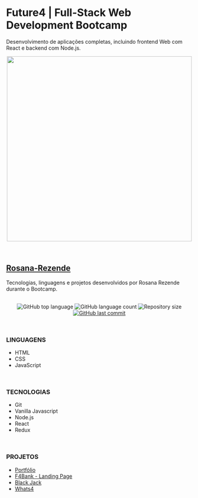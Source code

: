 # Future4 | Full-Stack Web Development Bootcamp
Desenvolvimento de aplicações completas, incluindo frontend Web com React e backend com Node.js.

<p align="center">
  <img  width='500' src='https://user-images.githubusercontent.com/45580434/74607837-f69f5e00-50ba-11ea-97e0-62fab855bcb6.png'>
</p>
<br>
  
## [Rosana-Rezende](https://www.linkedin.com/in/rosanarezende/) 
Tecnologias, linguagens e projetos desenvolvidos por Rosana Rezende durante o Bootcamp.
<br><br>

<p align="center">
  <img alt="GitHub top language" src="https://img.shields.io/github/languages/top/future4code/Rosana-Rezende">

  <img alt="GitHub language count" src="https://img.shields.io/github/languages/count/future4code/Rosana-Rezende">

  <img alt="Repository size" src="https://img.shields.io/github/repo-size/future4code/Rosana-Rezende">

  <a href="https://github.com/future4code/Rosana-Rezende/commits/master">
    <img alt="GitHub last commit" src="https://img.shields.io/github/last-commit/future4code/Rosana-Rezende">
  </a>
</p>
<br>

### LINGUAGENS

* HTML
* CSS
* JavaScript
<br>

### TECNOLOGIAS

* Git
* Vanilla Javascript
* Node.js
* React
* Redux
<br>

### PROJETOS

* [Portfólio](https://github.com/future4code/Rosana-Rezende/tree/master/semana1/portfolio)
* [F4Bank - Landing Page](https://github.com/future4code/sagan-f4bank)
* [Black Jack](https://github.com/future4code/Rosana-Rezende/tree/master/semana3/projeto--Blackjack)
* [Whats4](https://github.com/future4code/sagan-whats4-grupo4)

<br>
